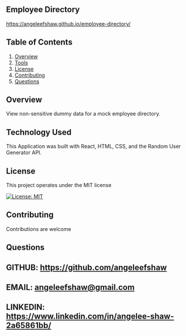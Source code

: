   ## Employee Directory 
  
  https://angeleefshaw.github.io/employee-directory/
  
  ## Table of Contents
  1. [Overview](#Overview)
  2. [Tools](#Tools)
  3. [License](#License)
  4. [Contributing](#Contributing)
  5. [Questions](#Questions)
  
  ## Overview 
  
  View non-sensitive dummy data for a mock employee directory.

  ## Technology Used
  
  This Application was built with React, HTML, CSS, and the Random User Generator API.
  
  ## License
  This project operates under the MIT license
  
  [![License: MIT](https://img.shields.io/badge/License-MIT-yellow.svg)](https://opensource.org/licenses/MIT)
  
  ## Contributing 
  Contributions are welcome
  
  ## Questions
  
  GITHUB: https://github.com/angeleefshaw
  --
  EMAIL: angeleefshaw@gmail.com
  --
  LINKEDIN: https://www.linkedin.com/in/angelee-shaw-2a65861bb/
  --
  

